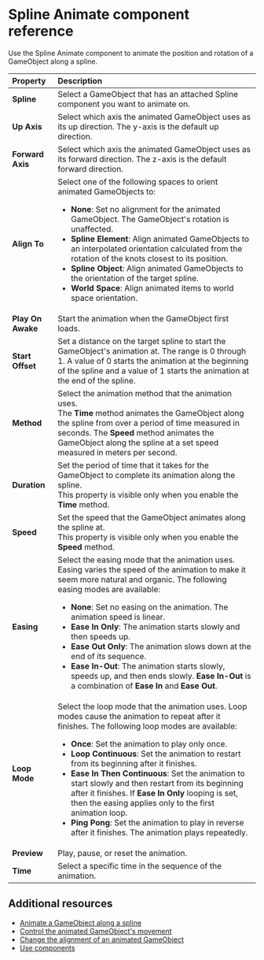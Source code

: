 # Spline Animate component reference
  
Use the Spline Animate component to animate the position and rotation of a GameObject along a spline. 
 
  
| **Property**          | **Description**           |
| :-------------------- | :------------------------ |
| **Spline** | Select a GameObject that has an attached Spline component you want to animate on. |
| **Up Axis**  | Select which axis the animated GameObject uses as its up direction. The y-axis is the default up direction.   |
| **Forward Axis** | Select which axis the animated GameObject uses as its forward direction. The z-axis is the default forward direction.  |
| **Align To**  | Select one of the following spaces to orient animated GameObjects to: </br> <ul><li>**None**: Set no alignment for the animated GameObject. The GameObject's rotation is unaffected. </li><li>**Spline Element**: Align animated GameObjects to an interpolated orientation calculated from the rotation of the knots closest to its position.</li> <li>**Spline Object**: Align animated GameObjects to the orientation of the target spline.</li> <li>**World Space**: Align animated items to world space orientation. </li> |
| **Play On Awake**  | Start the animation when the GameObject first loads. |
| **Start Offset**  | Set a distance on the target spline to start the GameObject's animation at. The range is 0 through 1. A value of 0 starts the animation at the beginning of the spline and a value of 1 starts the animation at the end of the spline. |
| **Method** | Select the animation method that the animation uses. </br> The **Time** method animates the GameObject along the spline from over a period of time measured in seconds. The **Speed** method animates the GameObject along the spline at a set speed measured in meters per second.  |
| **Duration**  | Set the period of time that it takes for the GameObject to complete its animation along the spline. </br> This property is visible only when you enable the **Time** method. |
| **Speed** | Set the speed that the GameObject animates along the spline at.  </br> This property is visible only when you enable the **Speed** method.   |
| **Easing** | Select the easing mode that the animation uses. Easing varies the speed of the animation to make it seem more natural and organic. The following easing modes are available: <ul><li>**None**: Set no easing on the animation. The animation speed is linear. </li><li>**Ease In Only**: The animation starts slowly and then speeds up. </li><li>**Ease Out Only**: The animation slows down at the end of its sequence. </li><li>**Ease In-Out**: The animation starts slowly, speeds up, and then ends slowly. **Ease In-Out** is a combination of **Ease In** and **Ease Out**. </li></ul>  |
| **Loop Mode** | Select the loop mode that the animation uses. Loop modes cause the animation to repeat after it finishes. The following loop modes are available: <ul><li>**Once**: Set the animation to play only once. </li><li>**Loop Continuous**: Set the animation to restart from its beginning after it finishes. </li><li>**Ease In Then Continuous**: Set the animation to start slowly and then restart from its beginning after it finishes. If **Ease In Only** looping is set, then the easing applies only to the first animation loop.  </li><li>**Ping Pong**: Set the animation to play in reverse after it finishes. The animation plays repeatedly. </li></ul>  |
| **Preview** | Play, pause, or reset the animation. |
|**Time** |  Select a specific time in the sequence of the animation. |

## Additional resources

* [Animate a GameObject along a spline](animate-spline.md)
* [Control the animated GameObject's movement](animate-movement.md)
* [Change the alignment of an animated GameObject](animate-alignment.md)
* [Use components](xref:UsingComponents)
